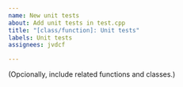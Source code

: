 ```yaml
---
name: New unit tests
about: Add unit tests in test.cpp
title: "[class/function]: Unit tests"
labels: Unit tests
assignees: jvdcf

---
```


(Opcionally, include related functions and classes.)
